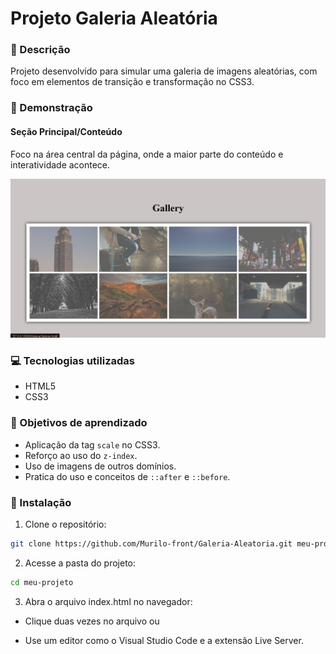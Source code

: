 # Projeto Galeria Aleatória

### 📝 Descrição

Projeto desenvolvido para simular uma galeria de imagens aleatórias, com foco em elementos de transição e transformação no CSS3.

### 👀 Demonstração

#### Seção Principal/Conteúdo

Foco na área central da página, onde a maior parte do conteúdo e interatividade acontece.

<img src="Produto/Foto-produto.png">

### 💻 Tecnologias utilizadas

- HTML5
- CSS3

### 🎯 Objetivos de aprendizado

- Aplicação da tag `scale` no CSS3.
- Reforço ao uso do `z-index`.
- Uso de imagens de outros domínios.
- Pratica do uso e conceitos de `::after` e `::before`.

### 📲 Instalação

1. Clone o repositório:

```bash
git clone https://github.com/Murilo-front/Galeria-Aleatoria.git meu-projeto
```

2. Acesse a pasta do projeto:

```bash
cd meu-projeto
```

3. Abra o arquivo index.html no navegador:

- Clique duas vezes no arquivo ou

- Use um editor como o Visual Studio Code e a extensão Live Server.
